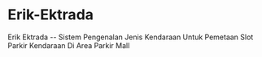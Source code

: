 # Erik-Ektrada
Erik Ektrada -- Sistem Pengenalan Jenis Kendaraan Untuk Pemetaan Slot Parkir Kendaraan  Di Area Parkir Mall
